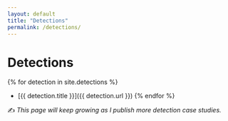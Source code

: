 ```yaml
---
layout: default
title: "Detections"
permalink: /detections/
---
```


# Detections

{% for detection in site.detections %}
- [{{ detection.title }}]({{ detection.url }})
{% endfor %}

✍️ *This page will keep growing as I publish more detection case studies.*

